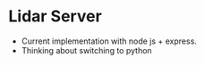 # Lidar Server

- Current implementation with node js + express.
- Thinking about switching to python
